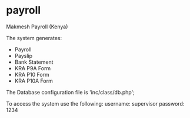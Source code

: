 # payroll
Makmesh Payroll (Kenya)

The system generates:
- Payroll
- Payslip
- Bank Statement
- KRA P9A Form
- KRA P10 Form
- KRA P10A Form

The Database configuration file is 'inc/class/db.php';

To access the system use the following:
username: supervisor
password: 1234